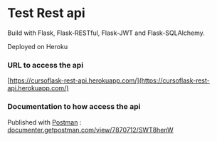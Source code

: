 Test Rest api
=============

Build with Flask, Flask-RESTful, Flask-JWT and Flask-SQLAlchemy.

Deployed on Heroku


### URL to access the api

[https://cursoflask-rest-api.herokuapp.com/](https://cursoflask-rest-api.herokuapp.com/)

### Documentation to how access the api

Published with [Postman](https://www.getpostman.com/) : [documenter.getpostman.com/view/7870712/SWT8henW](https://documenter.getpostman.com/view/7870712/SWT8henW)

